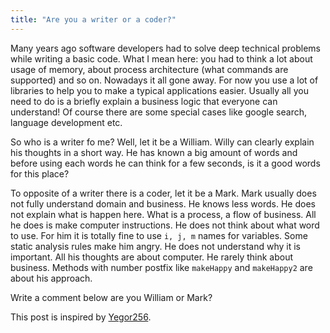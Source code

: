 ```yaml
---
title: "Are you a writer or a coder?"
---
```

Many years ago software developers had to solve deep technical problems while 
writing a basic code. What I mean here: you had to think a lot about usage of memory,
 about process architecture (what commands are supported) and so on. 
 Nowadays it all gone away. For now you use a lot of libraries to help you to make a 
 typical applications easier. Usually all you need to do is a briefly explain a business 
 logic that everyone can understand! Of course there are some special cases like google 
 search, language development etc.
 
  So who is a writer fo me? Well, let it be a William. Willy can clearly explain his thoughts in a 
  short way. He has known a big amount of words and before using each words he can think 
  for a few seconds, is it a good words for this place?
  
  To opposite of a writer there is a coder, let it be a Mark. Mark usually does not fully understand domain and
  business. He knows less words. He does not explain what is happen here. What is a process,
  a flow of business. All he does is make computer instructions. He does not think about what
   word to use. For him it is totally fine to use `i, j, m` names for variables. Some static
   analysis rules make him angry. He does not understand why it is important. All his thoughts are
   about computer. He rarely think about business. Methods with number postfix like `makeHappy`
    and `makeHappy2` are about his approach. 

  Write a comment below are you William or Mark?
  
This post is inspired by [Yegor256](http://www.yegor256.com/2018/01/23/sociotech-skills.html).<br>
